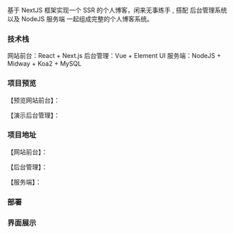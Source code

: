 ###

基于 NextJS 框架实现一个 SSR 的个人博客，闲来无事练手 , 搭配 后台管理系统 以及 NodeJS 服务端 一起组成完整的个人博客系统。

### 技术栈

网站前台：React + Next.js
后台管理：Vue + Element UI
服务端：NodeJS + Midway + Koa2 + MySQL

### 项目预览

【预览网站前台】：

【演示后台管理】：

### 项目地址

【网站前台】：

【后台管理】：

【服务端】：

### 部署

### 界面展示
